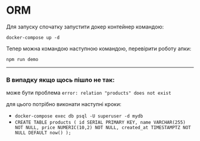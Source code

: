# ORM

Для запуску спочатку запустити докер контейнер командою:

``docker-compose up -d``

Тепер можна командою наступною командою, перевірити роботу апки:

``npm run demo``


***
### В випадку якщо щось пішло не так:

може бути проблема ``error: relation "products" does not exist``

для цього потрібно виконати наступні кроки:
* ``docker-compose exec db psql -U superuser -d mydb``
* ``CREATE TABLE products (
  id SERIAL PRIMARY KEY,
  name VARCHAR(255) NOT NULL,
  price NUMERIC(10,2) NOT NULL,
  created_at TIMESTAMPTZ NOT NULL DEFAULT now()
);``
